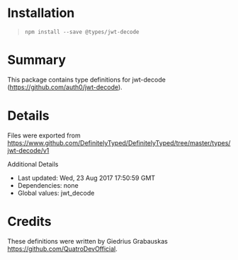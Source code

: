 # Installation
> `npm install --save @types/jwt-decode`

# Summary
This package contains type definitions for jwt-decode (https://github.com/auth0/jwt-decode).

# Details
Files were exported from https://www.github.com/DefinitelyTyped/DefinitelyTyped/tree/master/types/jwt-decode/v1

Additional Details
 * Last updated: Wed, 23 Aug 2017 17:50:59 GMT
 * Dependencies: none
 * Global values: jwt_decode

# Credits
These definitions were written by Giedrius Grabauskas <https://github.com/QuatroDevOfficial>.
